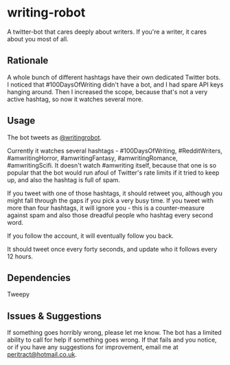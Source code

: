 # writing-robot
A twitter-bot that cares deeply about writers. If you're a writer, it cares about you most of all.

## Rationale
A whole bunch of different hashtags have their own dedicated Twitter bots. I noticed that #100DaysOfWriting didn't have a bot, and I had spare API keys hanging around. Then I increased the scope, because that's not a very active hashtag, so now it watches several more.

## Usage
The bot tweets as [@writingrobot](https://twitter.com/writingrobot). 

Currently it watches several hashtags - #100DaysOfWriting, #RedditWriters, #amwritingHorror, #amwritingFantasy, #amwritingRomance, #amwritingScifi. It doesn't watch #amwriting itself, because that one is so popular that the bot would run afoul of Twitter's rate limits if it tried to keep up, and also the hashtag is full of spam. 

If you tweet with one of those hashtags, it should retweet you, although you might fall through the gaps if you pick a very busy time. If you tweet with more than four hashtags, it will ignore you - this is a counter-measure against spam and also those dreadful people who hashtag every second word. 

If you follow the account, it will eventually follow you back. 

It should tweet once every forty seconds, and update who it follows every 12 hours.

## Dependencies
Tweepy

## Issues & Suggestions
If something goes horribly wrong, please let me know. The bot has a limited ability to call for help if something goes wrong. If that fails and you notice, or if you have any suggestions for improvement, email me at peritract@hotmail.co.uk.
